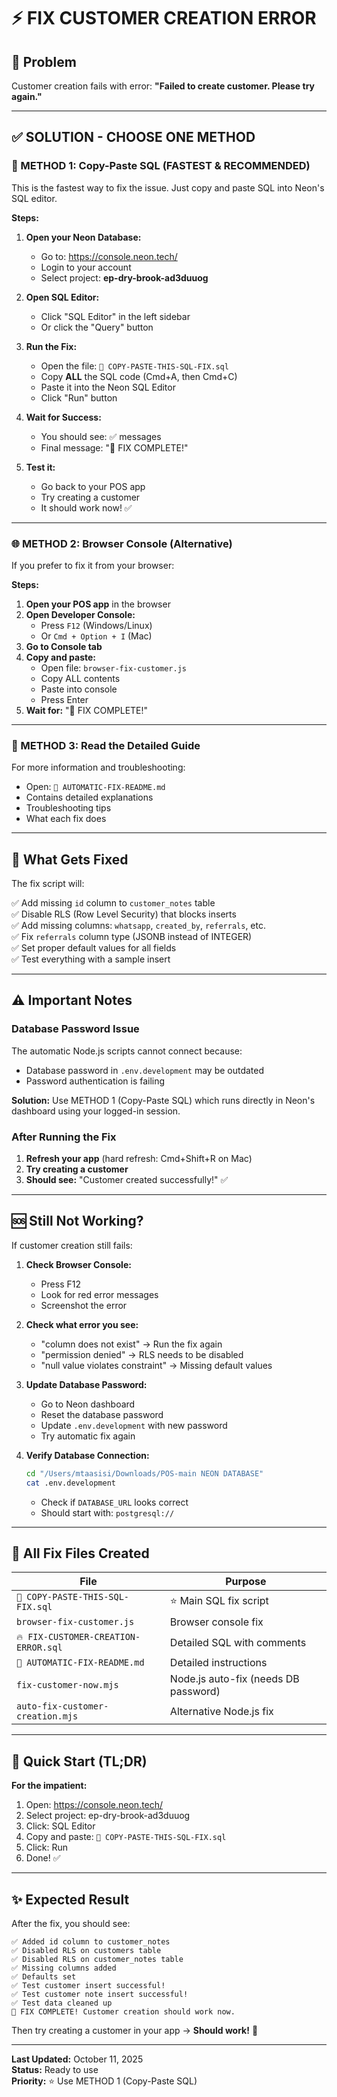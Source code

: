 # ⚡ FIX CUSTOMER CREATION ERROR

## 🔴 Problem
Customer creation fails with error: **"Failed to create customer. Please try again."**

---

## ✅ SOLUTION - CHOOSE ONE METHOD

### 🎯 METHOD 1: Copy-Paste SQL (FASTEST & RECOMMENDED)

This is the fastest way to fix the issue. Just copy and paste SQL into Neon's SQL editor.

**Steps:**
1. **Open your Neon Database:**
   - Go to: https://console.neon.tech/
   - Login to your account
   - Select project: **ep-dry-brook-ad3duuog**

2. **Open SQL Editor:**
   - Click "SQL Editor" in the left sidebar
   - Or click the "Query" button

3. **Run the Fix:**
   - Open the file: `🎯 COPY-PASTE-THIS-SQL-FIX.sql`
   - Copy **ALL** the SQL code (Cmd+A, then Cmd+C)
   - Paste it into the Neon SQL Editor
   - Click "Run" button

4. **Wait for Success:**
   - You should see: ✅ messages
   - Final message: "🎉 FIX COMPLETE!"

5. **Test it:**
   - Go back to your POS app
   - Try creating a customer
   - It should work now! ✅

---

### 🌐 METHOD 2: Browser Console (Alternative)

If you prefer to fix it from your browser:

**Steps:**
1. **Open your POS app** in the browser
2. **Open Developer Console:**
   - Press `F12` (Windows/Linux)
   - Or `Cmd + Option + I` (Mac)
3. **Go to Console tab**
4. **Copy and paste:**
   - Open file: `browser-fix-customer.js`
   - Copy ALL contents
   - Paste into console
   - Press Enter
5. **Wait for:** "🎉 FIX COMPLETE!"

---

### 📝 METHOD 3: Read the Detailed Guide

For more information and troubleshooting:
- Open: `🚀 AUTOMATIC-FIX-README.md`
- Contains detailed explanations
- Troubleshooting tips
- What each fix does

---

## 🔧 What Gets Fixed

The fix script will:

✅ Add missing `id` column to `customer_notes` table  
✅ Disable RLS (Row Level Security) that blocks inserts  
✅ Add missing columns: `whatsapp`, `created_by`, `referrals`, etc.  
✅ Fix `referrals` column type (JSONB instead of INTEGER)  
✅ Set proper default values for all fields  
✅ Test everything with a sample insert  

---

## ⚠️ Important Notes

### Database Password Issue
The automatic Node.js scripts cannot connect because:
- Database password in `.env.development` may be outdated
- Password authentication is failing

**Solution:** Use METHOD 1 (Copy-Paste SQL) which runs directly in Neon's dashboard using your logged-in session.

### After Running the Fix
1. **Refresh your app** (hard refresh: Cmd+Shift+R on Mac)
2. **Try creating a customer**
3. **Should see:** "Customer created successfully!" ✅

---

## 🆘 Still Not Working?

If customer creation still fails:

1. **Check Browser Console:**
   - Press F12
   - Look for red error messages
   - Screenshot the error

2. **Check what error you see:**
   - "column does not exist" → Run the fix again
   - "permission denied" → RLS needs to be disabled
   - "null value violates constraint" → Missing default values

3. **Update Database Password:**
   - Go to Neon dashboard
   - Reset the database password
   - Update `.env.development` with new password
   - Try automatic fix again

4. **Verify Database Connection:**
   ```bash
   cd "/Users/mtaasisi/Downloads/POS-main NEON DATABASE"
   cat .env.development
   ```
   - Check if `DATABASE_URL` looks correct
   - Should start with: `postgresql://`

---

## 📁 All Fix Files Created

| File | Purpose |
|------|---------|
| `🎯 COPY-PASTE-THIS-SQL-FIX.sql` | ⭐ Main SQL fix script |
| `browser-fix-customer.js` | Browser console fix |
| `🔥 FIX-CUSTOMER-CREATION-ERROR.sql` | Detailed SQL with comments |
| `🚀 AUTOMATIC-FIX-README.md` | Detailed instructions |
| `fix-customer-now.mjs` | Node.js auto-fix (needs DB password) |
| `auto-fix-customer-creation.mjs` | Alternative Node.js fix |

---

## 🎯 Quick Start (TL;DR)

**For the impatient:**

1. Open: https://console.neon.tech/
2. Select project: ep-dry-brook-ad3duuog
3. Click: SQL Editor
4. Copy and paste: `🎯 COPY-PASTE-THIS-SQL-FIX.sql`
5. Click: Run
6. Done! ✅

---

## ✨ Expected Result

After the fix, you should see:

```
✅ Added id column to customer_notes
✅ Disabled RLS on customers table
✅ Disabled RLS on customer_notes table
✅ Missing columns added
✅ Defaults set
✅ Test customer insert successful!
✅ Test customer note insert successful!
✅ Test data cleaned up
🎉 FIX COMPLETE! Customer creation should work now.
```

Then try creating a customer in your app → **Should work!** 🎉

---

**Last Updated:** October 11, 2025  
**Status:** Ready to use  
**Priority:** ⭐ Use METHOD 1 (Copy-Paste SQL)

